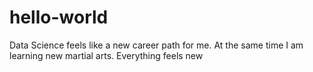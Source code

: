 # hello-world

Data Science feels like a new career path for me. At the same time I am 
learning new martial arts. Everything feels new
